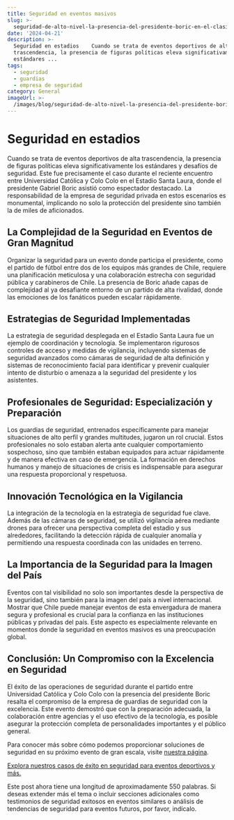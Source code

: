 ```yaml
---
title: Seguridad en eventos masivos
slug: >-
  seguridad-de-alto-nivel-la-presencia-del-presidente-boric-en-el-clasico-del-futbol-chileno
date: '2024-04-21'
description: >-
  Seguridad en estadios    Cuando se trata de eventos deportivos de alta
  trascendencia, la presencia de figuras políticas eleva significativamente los
  estándares ...
tags:
  - seguridad
  - guardias
  - empresa de seguridad
category: General
imageUrl: >-
  /images/blog/seguridad-de-alto-nivel-la-presencia-del-presidente-boric-en-el-clasico-del-futbol-chileno.jpg
---
```



<h1 class="wp-block-heading">Seguridad en estadios</h1>



<p>Cuando se trata de eventos deportivos de alta trascendencia, la presencia de figuras políticas eleva significativamente los estándares y desafíos de seguridad. Este fue precisamente el caso durante el reciente encuentro entre Universidad Católica y Colo Colo en el Estadio Santa Laura, donde el presidente Gabriel Boric asistió como espectador destacado. La responsabilidad de la empresa de seguridad privada en estos escenarios es monumental, implicando no solo la protección del presidente sino también la de miles de aficionados.</p>



<h2 class="wp-block-heading">La Complejidad de la Seguridad en Eventos de Gran Magnitud</h2>



<p>Organizar la seguridad para un evento donde participa el presidente, como el partido de fútbol entre dos de los equipos más grandes de Chile, requiere una planificación meticulosa y una colaboración estrecha con seguridad pública y carabineros de Chile. La presencia de Boric añade capas de complejidad al ya desafiante entorno de un partido de alta rivalidad, donde las emociones de los fanáticos pueden escalar rápidamente.</p>



<h2 class="wp-block-heading">Estrategias de Seguridad Implementadas</h2>



<p>La estrategia de seguridad desplegada en el Estadio Santa Laura fue un ejemplo de coordinación y tecnología. Se implementaron rigurosos controles de acceso y medidas de vigilancia, incluyendo sistemas de seguridad avanzados como cámaras de seguridad de alta definición y sistemas de reconocimiento facial para identificar y prevenir cualquier intento de disturbio o amenaza a la seguridad del presidente y los asistentes.</p>



<h2 class="wp-block-heading">Profesionales de Seguridad: Especialización y Preparación</h2>



<p>Los guardias de seguridad, entrenados específicamente para manejar situaciones de alto perfil y grandes multitudes, jugaron un rol crucial. Estos profesionales no solo estaban alerta ante cualquier comportamiento sospechoso, sino que también estaban equipados para actuar rápidamente y de manera efectiva en caso de emergencia. La formación en derechos humanos y manejo de situaciones de crisis es indispensable para asegurar una respuesta proporcional y respetuosa.</p>



<h2 class="wp-block-heading">Innovación Tecnológica en la Vigilancia</h2>



<p>La integración de la tecnología en la estrategia de seguridad fue clave. Además de las cámaras de seguridad, se utilizó vigilancia aérea mediante drones para ofrecer una perspectiva completa del estadio y sus alrededores, facilitando la detección rápida de cualquier anomalía y permitiendo una respuesta coordinada con las unidades en terreno.</p>



<h2 class="wp-block-heading">La Importancia de la Seguridad para la Imagen del País</h2>



<p>Eventos con tal visibilidad no solo son importantes desde la perspectiva de la seguridad, sino también para la imagen del país a nivel internacional. Mostrar que Chile puede manejar eventos de esta envergadura de manera segura y profesional es crucial para la confianza en las instituciones públicas y privadas del país. Este aspecto es especialmente relevante en momentos donde la seguridad en eventos masivos es una preocupación global.</p>



<h2 class="wp-block-heading">Conclusión: Un Compromiso con la Excelencia en Seguridad</h2>



<p>El éxito de las operaciones de seguridad durante el partido entre Universidad Católica y Colo Colo con la presencia del presidente Boric resalta el compromiso de la empresa de guardias de seguridad con la excelencia. Este evento demostró que con la preparación adecuada, la colaboración entre agencias y el uso efectivo de la tecnología, es posible asegurar la protección completa de personalidades importantes y el público general.</p>



<p>Para conocer más sobre cómo podemos proporcionar soluciones de seguridad en su próximo evento de gran escala, visite <a href="https://gard.cl">nuestra página</a>.</p>



<p><a href="https://gard.cl">Explora nuestros casos de éxito en seguridad para eventos deportivos y más.</a></p>



<p>Este post ahora tiene una longitud de aproximadamente 550 palabras. Si deseas extender más el tema o incluir secciones adicionales como testimonios de seguridad exitosos en eventos similares o análisis de tendencias de seguridad para eventos futuros, por favor, indícalo.</p>



<p></p>
